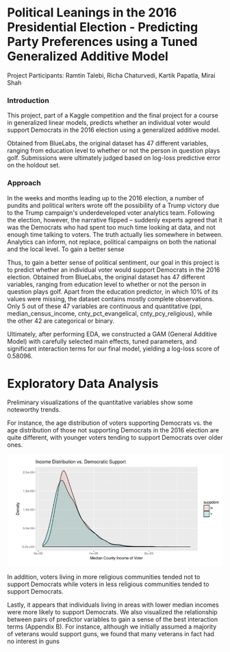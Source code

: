# Political Leanings in the 2016 Presidential Election - Predicting Party Preferences using a Tuned Generalized Additive Model

Project Participants: Ramtin Talebi, Richa Chaturvedi, Kartik Papatla, Mirai Shah

### Introduction

This project, part of a Kaggle competition and the final project for a course in generalized linear models, predicts whether an individual voter would support Democrats in the 2016 election using a generalized additive model.

Obtained from BlueLabs, the original dataset has 47 different variables, ranging from education level to whether or not the person in question plays golf. Submissions were ultimately judged based on log-loss predictive error on the holdout set.

### Approach

In the weeks and months leading up to the 2016 election, a number of pundits and political writers wrote off the possibility of a Trump victory due to the Trump campaign's underdeveloped voter analytics team. Following the election, however, the narrative flipped – suddenly experts agreed that it was the Democrats who had spent too much time looking at data, and not enough time talking to voters. The truth actually lies somewhere in between. Analytics can inform, not replace, political campaigns on both the national and the local level. To gain a better sense

Thus, to gain a better sense of political sentiment, our goal in this project is to predict whether an individual voter would support Democrats in the 2016 election. Obtained from BlueLabs, the original dataset has 47 different variables, ranging from education level to whether or not the person in question plays golf. Apart from the education predictor, in which 10% of its values were missing, the dataset
contains mostly complete observations. Only 5 out of these 47 variables are continuous and quantitative (ppi, median_census_income, cnty_pct_evangelical, cnty_pcy_religious), while the other 42 are categorical or binary. 

Ultimately, after performing EDA, we constructed a GAM (General Additive Model) with carefully selected main effects, tuned parameters, and significant interaction terms for our final model, yielding a log-loss score of 0.58096.


# Exploratory Data Analysis

Preliminary visualizations of the quantitative variables show some noteworthy trends.

For instance, the age distribution of voters supporting Democrats vs. the age distribution of those not supporting Democrats in the 2016 election are quite different, with younger voters tending to support Democrats over older ones.

![Engagements by Post Type](md-images/Density-Plot-1.png)

In addition, voters living in more religious communities tended not to support Democrats while voters in less religious communities tended to support Democrats.



Lastly, it appears that individuals living in areas with lower median incomes were more likely to support Democrats. We also
visualized the relationship between pairs of predictor variables to gain a sense of the best interaction terms (Appendix B). For instance, although we initially assumed a majority of veterans would support guns, we found that many veterans in fact had no interest in guns
